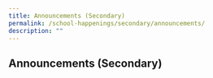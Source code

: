 ```yaml
---
title: Announcements (Secondary)
permalink: /school-happenings/secondary/announcements/
description: ""
---
```

## Announcements (Secondary)

